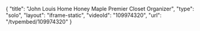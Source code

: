 {
    "title": "John Louis Home Honey Maple Premier Closet Organizer",
    "type": "solo",
    "layout": "iframe-static",
    "videoId": "109974320",
    "url": "\/tvpembed\/109974320"
}